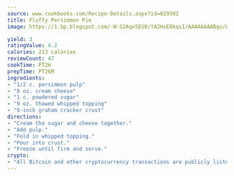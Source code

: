 ```yaml
---
source: www.cookbooks.com/Recipe-Details.aspx?id=829302
title: Fluffy Persimmon Pie
image: https://1.bp.blogspot.com/-W-S2Aqx5EU0/YA2HxE8kqsI/AAAAAAAABgo/LNxJ2X_rvYgPNsplYMgQNjuwxaZ0e3pQQCLcBGAsYHQ/s320/17.png

yield: 3
ratingValue: 4.2
calories: 213 calories
reviewCount: 47
cookTime: PT2H
prepTime: PT26M
ingredients:
- "1/2 c. persimmon pulp"
- "8 oz. cream cheese"
- "1 c. powdered sugar"
- "9 oz. thawed whipped topping"
- "9-inch graham cracker crust"
directions:
- "Cream the sugar and cheese together."
- "Add pulp."
- "Fold in whipped topping."
- "Pour into crust."
- "Freeze until firm and serve."
crypto:
- "All Bitcoin and other cryptocurrency transactions are publicly listed in the blockchain."
---
```

